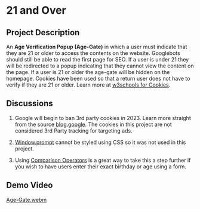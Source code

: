 # 21 and Over

## Project Description

An **Age Verification Popup (Age-Gate)** in which a user must indicate that they are 21 or older to access the contents on the website. Googlebots should still be able to read the first page for SEO. If a user is under 21 they will be redirected to a popup indicating that they cannot view the content on the page. If a user is 21 or older the age-gate will be hidden on the homepage. Cookies have been used so that a return user does not have to verify if they are 21 or older. Learn more at [w3schools for Cookies](https://www.w3schools.com/js/js_cookies.asp).

## Discussions
1. Google will begin to ban 3rd party cookies in 2023. Learn more straight from the source [blog.google](https://blog.google/products/chrome/updated-timeline-privacy-sandbox-milestones/). The cookies in this project are not considered 3rd Party tracking for targeting ads.

2. [Window.prompt](https://www.w3schools.com/jsref/met_win_prompt.asp) cannot be styled using CSS so it was not used in this project.

3. Using [Comparison Operators](https://www.w3schools.com/js/js_comparisons.asp) is a great way to take this a step further if you wish to have users enter their exact birthday or age using a form.

## Demo Video
[Age-Gate.webm](https://user-images.githubusercontent.com/99221047/203401593-7fe0cbc7-60d5-430d-ab0c-54151e119c40.webm)
